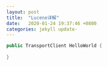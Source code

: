 ```yaml
---
layout: post
title:  "Lucene详解"
date:   2020-01-24 19:37:46 +0800
categories: jekyll update·
---
```

```java
public TransportClient HelloWorld {
	
}
```

